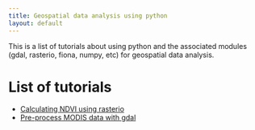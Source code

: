 ```yaml
---
title: Geospatial data analysis using python
layout: default
---
```


This is a list of tutorials about using python and the associated modules (gdal, rasterio, fiona, numpy, etc) for geospatial data analysis.

# List of tutorials
- [Calculating NDVI using rasterio](./NDVI_calc.html)
- [Pre-process MODIS data with gdal](./modisPreProcess.html)